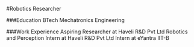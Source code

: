 #Robotics Researcher

###Education
BTech Mechatronics Engineering

###Work Experience 
Aspiring Researcher at Haveli R&D Pvt Ltd
Robotics and Perception Intern at Haveli R&D Pvt Ltd
Intern at eYantra IIT-B

